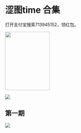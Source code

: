 <h1>涩图time 合集</h1>

打开支付宝搜索713945152，领红包。
<p><img src="https://s.pc.qq.com/tousu/img/20211015/1866100_1634295902.jpg" width="145" height="190">
</p>
<a href="https://qm.qq.com/cgi-bin/qm/qr?k=ohHaZS8-zuZVFvsqB4u1-ic2qOI20Sxc&noverify=0"><img src="https://s.pc.qq.com/tousu/img/20211015/3966277_1634295692.jpg" /></a>

<h2>第一期</h2>
<img src="https://s.pc.qq.com/tousu/img/20211015/2306694_1634295548.jpg" />

